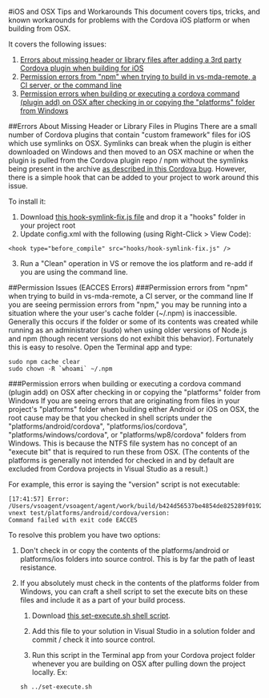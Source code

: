 #iOS and OSX Tips and Workarounds
This document covers tips, tricks, and known workarounds for problems with the Cordova iOS platform or when building from OSX.

It covers the following issues:

1. [Errors about missing header or library files after adding a 3rd party Cordova plugin when building for iOS](#symlink) 
2. [Permission errors from "npm" when trying to build in vs-mda-remote, a CI server, or the command line](#npm-cache)
3. [Permission errors when building or executing a cordova command (plugin add) on OSX after checking in or copying the "platforms" folder from Windows](#osx-set-execute)

<a name="symlink"></a>
##Errors About Missing Header or Library Files in Plugins
There are a small number of Cordova plugins that contain "custom framework" files for iOS which use symlinks on OSX. Symlinks can break when the plugin is either downloaded on Windows and then moved to an OSX machine or when the plugin is pulled from the Cordova plugin repo / npm without the symlinks being present in the archive [as described in this Cordova bug](https://issues.apache.org/jira/browse/CB-6092). However, there is a simple hook that can be added to your project to work around this issue.

To install it:

1. Download [this hook-symlink-fix.js file](ios-plugin-symlink-fix) and drop it a "hooks" folder in your project root
2. Update config.xml with the following (using Right-Click > View Code):

  ~~~~~~~~~~~~~~~~~~~~~~~~~~~~~~~~~~~~~~~~~~~~~~~~~~~~~~~~~~~~~~~~~~~~~~
  <hook type="before_compile" src="hooks/hook-symlink-fix.js" />
  ~~~~~~~~~~~~~~~~~~~~~~~~~~~~~~~~~~~~~~~~~~~~~~~~~~~~~~~~~~~~~~~~~~~~~~

3. Run a "Clean" operation in VS or remove the ios platform and re-add if you are using the command line.

##Permission Issues (EACCES Errors)
<a name="npm-cache"></a>
###Permission errors from "npm" when trying to build in vs-mda-remote, a CI server, or the command line
If you are seeing permission errors from "npm," you may be running into a situation where the your user's cache folder (~/.npm) is inaccessible. Generally this occurs if the folder or some of its contents was created while running as an administrator (sudo) when using older versions of Node.js and npm (though recent versions do not exhibit this behavior). Fortunately this is easy to resolve. Open the Terminal app and type:
    
~~~~~~~~~~~~~~~~~~~~~~~~~~~~~~~~~~~~~~~~~~~~~~~~~~~~~~~~~~~~~~~~~~~~~~~~~~~~~~~~
sudo npm cache clear
sudo chown -R `whoami` ~/.npm
~~~~~~~~~~~~~~~~~~~~~~~~~~~~~~~~~~~~~~~~~~~~~~~~~~~~~~~~~~~~~~~~~~~~~~~~~~~~~~~~

<a name="osx-set-execute"></a>
###Permission errors when building or executing a cordova command (plugin add) on OSX after checking in or copying the "platforms" folder from Windows
If you are seeing errors that are originating from files in your project's "platforms" folder when building either Android or iOS on OSX, the root cause may be that you checked in shell scripts under the "platforms/android/cordova", "platforms/ios/cordova", "platforms/windows/cordova", or "platforms/wp8/cordova" folders from Windows. This is because the NTFS file system has no concept of an "execute bit" that is required to run these from OSX. (The contents of the platforms is generally not intended for checked in and by default are excluded from Cordova projects in Visual Studio as a result.)

For example, this error is saying the "version" script is not executable:

~~~~~~~~~~~~~~~~~~~~~~~~~~~~~~~~~~~~~~~~~~~~~~~~~~~~~~~~~~~~~~~~~~~~~~~~~~~~~~~~
[17:41:57] Error:
/Users/vsoagent/vsoagent/agent/work/build/b424d56537be4854de825289f019285698609afddf826d5d1a185eb60b806e47/repo/tfs-vnext test/platforms/android/cordova/version:
Command failed with exit code EACCES
~~~~~~~~~~~~~~~~~~~~~~~~~~~~~~~~~~~~~~~~~~~~~~~~~~~~~~~~~~~~~~~~~~~~~~~~~~~~~~~~

To resolve this problem you have two options:

1.  Don't check in or copy the contents of the platforms/android or platforms/ios folders into source control. This is by far the path of least resistance.

2.  If you absolutely must check in the contents of the platforms folder from Windows, you can craft a shell script to set the execute bits on these files and include it as a part of your build process.
	1. Download [this set-execute.sh shell script](osx-set-execute).
    
	2. Add this file to your solution in Visual Studio in a solution folder and commit / check it into source control.
    
	3. Run this script in the Terminal app from your Cordova project folder whenever you are building on OSX after pulling down the project locally. Ex:
 
	~~~~~~~~~~~~~~~~~~~~~~~~~~~~~~~~~~~~~~~~~~~~~~~~~~~~~~~~~~~~~~~~~~~~~~~~~~~~~~~~
	sh ../set-execute.sh
	~~~~~~~~~~~~~~~~~~~~~~~~~~~~~~~~~~~~~~~~~~~~~~~~~~~~~~~~~~~~~~~~~~~~~~~~~~~~~~~~
